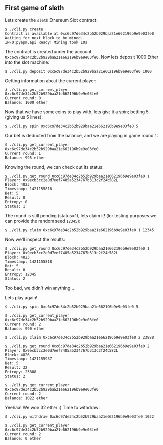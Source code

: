 ## First game of sleth


Lets create the `sleth` Ethereum Slot contract:
```
$ ./cli.py create
Contract is available at 0xc6c97de34c2b52b929baa21e662196b9e9e03fe0
Waiting for next block to be mined..
INFO:pyepm.api Ready! Mining took 10s
```

The contract is created under the account `0xc6c97de34c2b52b929baa21e662196b9e9e03fe0`. Now lets deposit 1000 Ether into the slot machine:
```
$ ./cli.py deposit 0xc6c97de34c2b52b929baa21e662196b9e9e03fe0 1000
```

Getting information about the current player:
```
$ ./cli.py get_current_player 0xc6c97de34c2b52b929baa21e662196b9e9e03fe0
Current round: 0
Balance: 1000 ether
```

Now that we have some coins to play with, lets give it a spin; betting 5 (giving us 5 lines):
```
$ ./cli.py spin 0xc6c97de34c2b52b929baa21e662196b9e9e03fe0 5
```

Our bet is deducted from the balance, and we are playing in game round 1:
```
$ ./cli.py get_current_player 0xc6c97de34c2b52b929baa21e662196b9e9e03fe0
Current round: 1
Balance: 995 ether
```

Knowing the round, we can check out its status:
```
$ ./cli.py get_round 0xc6c97de34c2b52b929baa21e662196b9e9e03fe0 1
Player: 0x9ecb3cc2e0d7eef7485a5234767b313c2f24b582L
Block: 4823
Timestamp: 1421155818
Bet: 5
Result: 0
Entropy: 0
Status: 1
```

The round is still pending (status=1), lets claim it! (for testing purposes we can provide the random seed `12345`):
```
$ ./cli.py claim 0xc6c97de34c2b52b929baa21e662196b9e9e03fe0 1 12345
```

Now we'll inspect the results:
```
$ ./cli.py get_round 0xc6c97de34c2b52b929baa21e662196b9e9e03fe0 1
Player: 0x9ecb3cc2e0d7eef7485a5234767b313c2f24b582L
Block: 4823
Timestamp: 1421155818
Bet: 5
Result: 0
Entropy: 12345
Status: 2
```

Too bad, we didn't win anything...

Lets play again!
```
$ ./cli.py spin 0xc6c97de34c2b52b929baa21e662196b9e9e03fe0 5

$ ./cli.py get_current_player 0xc6c97de34c2b52b929baa21e662196b9e9e03fe0
Current round: 2
Balance: 990 ether

$ ./cli.py claim 0xc6c97de34c2b52b929baa21e662196b9e9e03fe0 2 23888

$ ./cli.py get_round 0xc6c97de34c2b52b929baa21e662196b9e9e03fe0 2
Player: 0x9ecb3cc2e0d7eef7485a5234767b313c2f24b582L
Block: 4826
Timestamp: 1421155937
Bet: 5
Result: 32
Entropy: 23888
Status: 2

$ ./cli.py get_current_player 0xc6c97de34c2b52b929baa21e662196b9e9e03fe0
Current round: 2
Balance: 1022 ether
```

Yeehaa! We won 32 ether :) Time to withdraw:

```
$ ./cli.py withdraw 0xc6c97de34c2b52b929baa21e662196b9e9e03fe0 1022

$ ./cli.py get_current_player 0xc6c97de34c2b52b929baa21e662196b9e9e03fe0
Current round: 2
Balance: 0 ether
```
